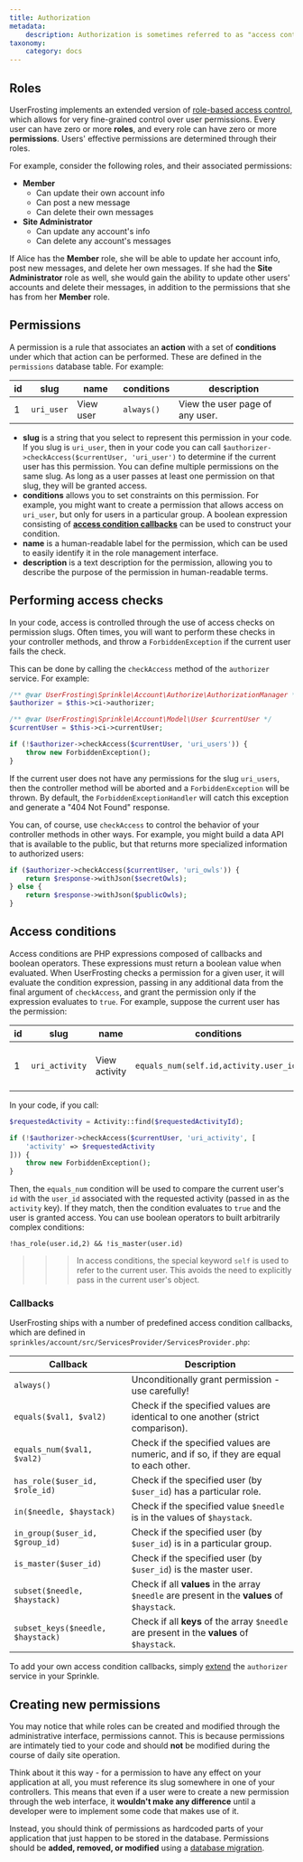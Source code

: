 ```yaml
---
title: Authorization
metadata:
    description: Authorization is sometimes referred to as "access control" or "protecting pages".  UserFrosting implements an extended version of role-based access control that supports procedural conditions on user permissions.
taxonomy:
    category: docs
---
```


## Roles

UserFrosting implements an extended version of [role-based access control](https://en.wikipedia.org/wiki/Role-based_access_control), which allows for very fine-grained control over user permissions.  Every user can have zero or more **roles**, and every role can have zero or more **permissions**.  Users' effective permissions are determined through their roles.

For example, consider the following roles, and their associated permissions:

- **Member**
  - Can update their own account info
  - Can post a new message
  - Can delete their own messages
- **Site Administrator**
  - Can update any account's info
  - Can delete any account's messages
  
If Alice has the **Member** role, she will be able to update her account info, post new messages, and delete her own messages.  If she had the **Site Administrator** role as well, she would gain the ability to update other users' accounts and delete their messages, in addition to the permissions that she has from her **Member** role.

## Permissions

A permission is a rule that associates an **action** with a set of **conditions** under which that action can be performed.  These are defined in the `permissions` database table.  For example:

| id | slug | name | conditions | description |
| -- | ---- | ---- | ---------- | ----------- |
| 1  | `uri_user` | View user | `always()` | View the user page of any user. |

- **slug** is a string that you select to represent this permission in your code.  If you slug is `uri_user`, then in your code you can call `$authorizer->checkAccess($currentUser, 'uri_user')` to determine if the current user has this permission.  You can define multiple permissions on the same slug.  As long as a user passes at least one permission on that slug, they will be granted access.
- **conditions** allows you to set constraints on this permission.  For example, you might want to create a permission that allows access on `uri_user`, but only for users in a particular group.  A boolean expression consisting of [**access condition callbacks**](#callbacks) can be used to construct your condition.
- **name** is a human-readable label for the permission, which can be used to easily identify it in the role management interface.
- **description** is a text description for the permission, allowing you to describe the purpose of the permission in human-readable terms.

## Performing access checks

In your code, access is controlled through the use of access checks on permission slugs.  Often times, you will want to perform these checks in your controller methods, and throw a `ForbiddenException` if the current user fails the check.

This can be done by calling the `checkAccess` method of the `authorizer` service.  For example:

```php
/** @var UserFrosting\Sprinkle\Account\Authorize\AuthorizationManager */
$authorizer = $this->ci->authorizer;

/** @var UserFrosting\Sprinkle\Account\Model\User $currentUser */
$currentUser = $this->ci->currentUser;

if (!$authorizer->checkAccess($currentUser, 'uri_users')) {
    throw new ForbiddenException();
}
```

If the current user does not have any permissions for the slug `uri_users`, then the controller method will be aborted and a `ForbiddenException` will be thrown.  By default, the `ForbiddenExceptionHandler` will catch this exception and generate a "404 Not Found" response.

You can, of course, use `checkAccess` to control the behavior of your controller methods in other ways.  For example, you might build a data API that is available to the public, but that returns more specialized information to authorized users:

```php
if ($authorizer->checkAccess($currentUser, 'uri_owls')) {
    return $response->withJson($secretOwls);
} else {
    return $response->withJson($publicOwls);
}
```

## Access conditions

Access conditions are PHP expressions composed of callbacks and boolean operators.  These expressions must return a boolean value when evaluated.  When UserFrosting checks a permission for a given user, it will evaluate the condition expression, passing in any additional data from the final argument of `checkAccess`, and grant the permission only if the expression evaluates to `true`.  For example, suppose the current user has the permission:

| id | slug | name | conditions | description |
| -- | ---- | ---- | ---------- | ----------- |
| 1  | `uri_activity` | View activity | `equals_num(self.id,activity.user_id)` | View one of your own activities. |

In your code, if you call:

```php
$requestedActivity = Activity::find($requestedActivityId);

if (!$authorizer->checkAccess($currentUser, 'uri_activity', [
    'activity' => $requestedActivity
])) {
    throw new ForbiddenException();
}
```

Then, the `equals_num` condition will be used to compare the current user's `id` with the `user_id` associated with the requested activity (passed in as the `activity` key).  If they match, then the condition evaluates to `true` and the user is granted access.  You can use boolean operators to built arbitrarily complex conditions:

`!has_role(user.id,2) && !is_master(user.id)`

>>> In access conditions, the special keyword `self` is used to refer to the current user.  This avoids the need to explicitly pass in the current user's object.

### Callbacks

UserFrosting ships with a number of predefined access condition callbacks, which are defined in `sprinkles/account/src/ServicesProvider/ServicesProvider.php`:

| Callback                          | Description                                                                                  |
| --------------------------------- | -------------------------------------------------------------------------------------------- |
| `always()`                        | Unconditionally grant permission - use carefully!                                            |
| `equals($val1, $val2)`            | Check if the specified values are identical to one another (strict comparison).              |
| `equals_num($val1, $val2)`        | Check if the specified values are numeric, and if so, if they are equal to each other.       |
| `has_role($user_id, $role_id)`    | Check if the specified user (by `$user_id`) has a particular role.                           |
| `in($needle, $haystack)`          | Check if the specified value `$needle` is in the values of `$haystack`.                      |
| `in_group($user_id, $group_id)`   | Check if the specified user (by `$user_id`) is in a particular group.                        |
| `is_master($user_id)`             | Check if the specified user (by `$user_id`) is the master user.                              |
| `subset($needle, $haystack)`      | Check if all **values** in the array `$needle` are present in the **values** of `$haystack`. |
| `subset_keys($needle, $haystack)` | Check if all **keys** of the array `$needle` are present in the **values** of `$haystack`.   |

To add your own access condition callbacks, simply [extend](/services/extending-services#extending-existing-services) the `authorizer` service in your Sprinkle. 

## Creating new permissions

You may notice that while roles can be created and modified through the administrative interface, permissions cannot.  This is because permissions are intimately tied to your code and should **not** be modified during the course of daily site operation.

Think about it this way - for a permission to have any effect on your application at all, you must reference its slug somewhere in one of your controllers.  This means that even if a user were to create a new permission through the web interface, it **wouldn't make any difference** until a developer were to implement some code that makes use of it.

Instead, you should think of permissions as hardcoded parts of your application that just happen to be stored in the database.  Permissions should be **added, removed, or modified**  using a [database migration](/database/migrations).
